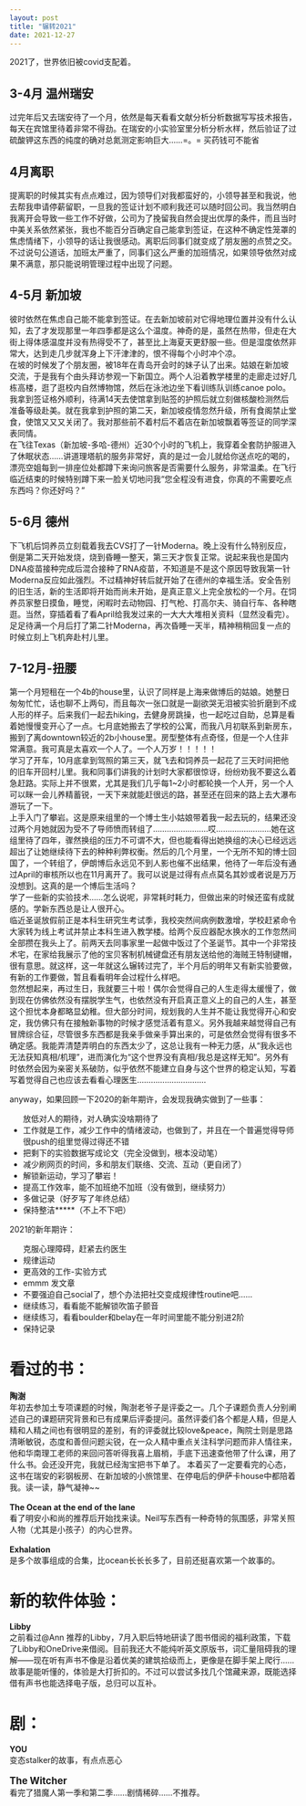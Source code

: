 ```yaml
---
layout: post
title: "辗转2021"
date: 2021-12-27
---
```


<div class="post">
<p>2021了，世界依旧被covid支配着。</p>
<p>
<h2>3-4月 温州瑞安</h2>
过完年后又去瑞安待了一个月，依然是每天看看文献分析分析数据写写技术报告，每天在宾馆里待着非常不得劲。在瑞安的小实验室里分析分析水样，然后验证了过硫酸钾这东西的纯度的确对总氮测定影响巨大……=。= 买药钱可不能省</p>

<p>
  <h2>4月离职</h2>
提离职的时候其实有点点难过，因为领导们对我都蛮好的，小领导甚至和我说，他去帮我申请停薪留职，一旦我的签证计划不顺利我还可以随时回公司。我当然明白我离开会导致一些工作不好做，公司为了挽留我自然会提出优厚的条件，而且当时中美关系依然紧张，我也不能百分百确定自己能拿到签证，在这种不确定性笼罩的焦虑情绪下，小领导的话让我很感动。离职后同事们就变成了朋友圈的点赞之交。不过说句公道话，加班太严重了，同事们这么严重的加班情况，如果领导依然对成果不满意，那只能说明管理过程中出现了问题。</p>
<p><h2>4-5月 新加坡</h2>
彼时依然在焦虑自己能不能拿到签证。在去新加坡前对它得地理位置并没有什么认知，去了才发现那里一年四季都是这么个温度。神奇的是，虽然在热带，但走在大街上得体感温度并没有热得受不了，甚至比上海夏天更舒服一些。但是湿度依然非常大，达到走几步就浑身上下汗津津的，恨不得每个小时冲个凉。<br>
在坡的时候发了个朋友圈，被18年在青岛开会时的妹子认了出来。姑娘在新加坡交流，于是我有个由头拜访参观一下新国立。两个人沿着教学楼里的走廊走过好几栋高楼，逛了逛校内自然博物馆，然后在泳池边坐下看训练队训练canoe polo。<br>
我拿到签证格外顺利，待满14天去使馆拿到贴签的护照后就立刻做核酸检测然后准备等级赴美。就在我拿到护照的第二天，新加坡疫情忽然升级，所有食阁禁止堂食，使馆又又又关闭了。我对那些前不着村后不着店在新加坡飘着等签证的同学深表同情。<br>
在飞往Texas（新加坡-多哈-德州）近30个小时的飞机上，我穿着全套防护服进入了休眠状态……讲道理塔航的服务非常好，真的是过一会儿就给你送点吃的喝的，漂亮空姐每到一排座位处都蹲下来询问旅客是否需要什么服务，非常温柔。在飞行临近结束的时候特别蹲下来一脸关切地问我“您全程没有进食，你真的不需要吃点东西吗？你还好吗？” </p>
<p><h2>5-6月 德州</h2>
下飞机后饲养员立刻载着我去CVS打了一针Moderna。晚上没有什么特别反应，倒是第二天开始发烧，烧到昏睡一整天，第三天才恢复正常。说起来我也是国内DNA疫苗接种完成后混合接种了RNA疫苗，不知道是不是这个原因导致我第一针Moderna反应如此强烈。不过精神好转后就开始了在德州的幸福生活。安全告别的旧生活，新的生活即将开始而尚未开始，是真正意义上完全放松的一个月。在饲养员家整日摸鱼，睡觉，闲暇时去动物园、打气枪、打高尔夫、骑自行车、各种瞎逛。当然，穿插着看了看April给我发过来的一大大大堆相关资料（显然没看完）。足足待满一个月后打了第二针Moderna，再次昏睡一天半，精神稍稍回复一点的时候立刻上飞机奔赴村儿里。</p>

<p><h2>7-12月-扭腰</h2>
第一个月短租在一个4b的house里，认识了同样是上海来做博后的姑娘。她整日匆匆忙忙，话也聊不上两句，而且每次一张口就是一副欲哭无泪被实验折磨到不成人形的样子。后来我们一起去hiking，去健身房跳操，也一起吃过自助，总算是看着她慢慢变开心了一点。七月底她搬去了学校的公寓，而我八月初联系到新房东，搬到了离downtown较近的2b小house里。房型整体有点奇怪，但是一个人住非常满意。我可真是太喜欢一个人了。一个人万岁！！！！！<br>
学习了开车，10月底拿到驾照的第三天，就飞去和饲养员一起花了三天时间把他的旧车开回村儿里。我和同事们讲我的计划时大家都很惊讶，纷纷劝我不要这么着急赶路。实际上并不很累，尤其是我们几乎每1~2小时都轮换一个人开，另一个人可以眯一会儿养精蓄锐，一天下来就能赶很远的路，甚至还在回来的路上去大瀑布游玩了一下。<br>
上手入门了攀岩。这是原来组里的一个博士生小姑娘带着我一起去玩的，结果还没过两个月她就因为受不了导师愤而转组了……………………哎……………………她在这组里待了四年，骤然换组的压力不可谓不大，但也能看得出她换组的决心已经远远超出了让她继续待下去的种种利弊权衡。然后的几个月里，一个无所不知的博士回国了，一个转组了，伊朗博后永远见不到人影也催不出结果，他待了一年后没有通过April的审核所以也在11月离开了。我可以说是过得有点点莫名其妙或者说是万万没想到。这真的是一个博后生活吗？<br>
学了一些新的实验技术……怎么说呢，非常耗时耗力，但做出来的时候还蛮有成就感的。学新东西总是让人很开心。<br>
临近圣诞放假前正是本科生研究生考试季，我校突然间病例数激增，学校赶紧命令大家转为线上考试并禁止本科生进入教学楼。给两个反应器配水换水的工作忽然间全部攒在我头上了。前两天去同事家里一起做中饭过了个圣诞节。其中一个非常技术宅，在家给我展示了他的宝贝客制机械键盘还有朋友送给他的海贼王特制键帽，很有意思。就这样，这一年就这么辗转过完了，半个月后的明年又有新实验要做，有新的工作要做，暂且看看明年会过程什么样吧。<br>
忽然想起来，再过生日，我就要三十啦！偶尔会觉得自己的人生走得太缓慢了，做到现在仿佛依然没有摆脱学生气，也依然没有开启真正意义上的自己的人生，甚至这个担忧本身都略显幼稚。但大部分时间，规划我的人生并不能让我觉得开心和安定，我仿佛只有在接触新事物的时候才感觉活着有意义。另外我越来越觉得自己有冒牌综合征，尽管很多东西都是我亲手做亲手算出来的，可是依然会觉得有很多不确定感。我能弄清楚弄明白的东西太少了，这总让我有一种无力感，从“我永远也无法获知真相/机理”，进而演化为“这个世界没有真相/我总是这样无知”。另外有时依然会因为亲密关系破防，似乎依然不能建立自身与这个世界的稳定认知，写着写着觉得自己也应该去看看心理医生…………………………</p>

<p>anyway，如果回顾一下2020的新年期许，会发现我确实做到了一些事：
<ul>放低对人的期待，对人确实没啥期待了
 <li>工作就是工作，减少工作中的情绪波动，也做到了，并且在一个普遍觉得导师很push的组里觉得过得还不错</li>
 <li>把剩下的实验数据写成论文（完全没做到，根本没动笔）</li>
 <li>减少刷网页的时间，多和朋友们联络、交流、互动（更自闭了）</li>
 <li>解锁新运动，学习了攀岩！</li>
 <li>提高工作效率，能不加班绝不加班（没有做到，继续努力）</li>
 <li>多做记录（好歹写了年终总结）</li>
 <li>保持整洁*****（不上不下吧）</li></ul></p>
 
<p>2021的新年期许：
<ul>克服心理障碍，赶紧去约医生
 <li>规律运动</li>
 <li>更高效的工作-实验方式</li>
<li>emmm 发文章</li>
<li>不要强迫自己social了，想个办法把社交变成规律性routine吧……</li>
<li>继续练习，看看能不能解锁吹笛子颤音</li>
<li>继续练习，看看boulder和belay在一年时间里能不能分别进2阶</li>
<li>保持记录</li></ul></p>
<p><h1>看过的书：</h1>
<strong>陶澍</strong><br>
年初去参加土专项课题的时候，陶澍老爷子是评委之一。几个子课题负责人分别阐述自己的课题研究背景和已有成果后评委提问。虽然评委们各个都是人精，但是人精和人精之间也有很明显的差别，有的评委就比较love&peace，陶院士则是思路清晰敏锐，态度和善但问题尖锐，在一众人精中重点关注科学问题而非人情往来，他和华南理工老师的来回问答听得我喜上眉梢，手底下迅速查他带了什么课，用了什么书。会还没开完，我就已经淘宝把书下单了。
本着买了一定要看完的心态，这书在瑞安的彩钢板房、在新加坡的小旅馆里、在停电后的伊萨卡house中都陪着我。读一读，静气凝神~~ <br><br>
<strong>The Ocean at the end of the lane</strong><br>
看了明安小和尚的推荐后开始找来读。Neil写东西有一种奇特的氛围感，非常关照人物（尤其是小孩子）的内心世界。<br><br>
<strong>Exhalation</strong><br>
是多个故事组成的合集，比ocean长长长多了，目前还挺喜欢第一个故事的。
<h1>新的软件体验：</h1>
<strong>Libby</strong><br>
之前看过@Ann 推荐的Libby，7月入职后特地研读了图书借阅的福利政策，下载了Libby和OneDrive来借阅。目前我还大不能纯听英文原版书，词汇量阻碍我的理解——现在听有声书不像是沿着优美的建筑拾级而上，更像是在脚手架上爬行……故事是能听懂的，体验是大打折扣的。不过可以尝试多找几个馆藏来源，既能选择借有声书也能选择电子版，总归可以互补。
<h1>剧：</h1>
<strong>YOU</strong><br>
变态stalker的故事，有点点恶心<br><br>
<big><strong>The Witcher</strong></big><br>
看完了猎魔人第一季和第二季……剧情稀碎……不推荐。
</p>
 </div> 
